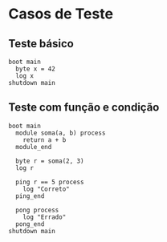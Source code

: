 # Casos de Teste

## Teste básico

```techflow
boot main
  byte x = 42
  log x
shutdown main
```

## Teste com função e condição

```techflow
boot main
  module soma(a, b) process
    return a + b
  module_end

  byte r = soma(2, 3)
  log r

  ping r == 5 process
    log "Correto"
  ping_end

  pong process
    log "Errado"
  pong_end
shutdown main
```
